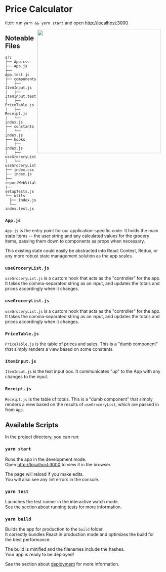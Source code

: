 # Price Calculator

tl;dr: run `yarn && yarn start` and open [http://localhost:3000](http://localhost:3000)



<img width="400" align="right" src="https://user-images.githubusercontent.com/84806712/119553766-2b3ba400-bd59-11eb-8e75-7a7d596159ae.png" />

## Noteable Files

```
src
├── App.css
├── App.js
├── App.test.js
├── components
│   ├── ItemInput.js
│   ├── ItemInput.test.js
│   ├── PriceTable.js
│   ├── Receipt.js
│   └── index.js
├── constants
│   └── index.js
├── hooks
│   ├── index.js
│   ├── useGroceryList.js
│   └── useGroceryList.test.js
├── index.css
├── index.js
├── reportWebVitals.js
├── setupTests.js
└── utils
  ├── index.js
  └── index.test.js
```

### `App.js`

`App.js` is the entry point for our application-specific code. It holds the main state items -- the user string and any calculated values for the grocery items, passing them down to components as props when necessary.

This existing state could easily be abstracted into React Context, Redux, or any more robust state management solution as the app scales.

### `useGroceryList.js`

`useGroceryList.js` is a custom hook that acts as the "controller" for the app. It takes the comma-separated string as an input, and updates the totals and prices accordingly when it changes.

### `useGroceryList.js`

`useGroceryList.js` is a custom hook that acts as the "controller" for the app. It takes the comma-separated string as an input, and updates the totals and prices accordingly when it changes.

### `PriceTable.js`

`PriceTable.js` is the table of prices and sales. This is a "dumb component" that simply renders a view based on some constants.

### `ItemInput.js`

`ItemInput.js` is the text input box. It communicates "up" to the App with any changes to the input.

### `Receipt.js`

`Receipt.js` is the table of totals. This is a "dumb component" that simply renders a view based on the results of `useGroceryList`, which are passed in from `App`.

## Available Scripts

In the project directory, you can run:

### `yarn start`

Runs the app in the development mode.\
Open [http://localhost:3000](http://localhost:3000) to view it in the browser.

The page will reload if you make edits.\
You will also see any lint errors in the console.

### `yarn test`

Launches the test runner in the interactive watch mode.\
See the section about [running tests](https://facebook.github.io/create-react-app/docs/running-tests) for more information.

### `yarn build`

Builds the app for production to the `build` folder.\
It correctly bundles React in production mode and optimizes the build for the best performance.

The build is minified and the filenames include the hashes.\
Your app is ready to be deployed!

See the section about [deployment](https://facebook.github.io/create-react-app/docs/deployment) for more information.
